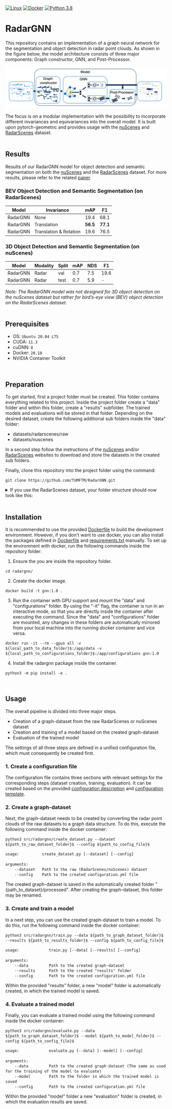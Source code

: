 [![Linux](https://img.shields.io/badge/os-linux-blue.svg)](https://www.linux.org/)
[![Docker](https://badgen.net/badge/icon/docker?icon=docker&label)](https://www.docker.com/)
[![Python 3.8](https://img.shields.io/badge/python-3.8-blue.svg)](https://www.python.org/downloads/release/python-380/)

#  RadarGNN
This repository contains an implementation of a graph neural network for the segmentation and object detection in radar point clouds. As shown in the figure below, the model architecture consists of three major components: Graph constructor, GNN, and Post-Processor. 

![Model architecture](docs/Model.png)

The focus is on a modular implementation with the possibility to incorporate different invariances and equivariances into the overall model. It is built upon pytorch-geometric and provides usage with the [nuScenes](https://www.nuscenes.org/) and [RadarScenes](https://radar-scenes.com/) dataset.
<br>
<br>

## Results
Results of our RadarGNN model for object detection and semantic segmentation on both the [nuScenes](https://www.nuscenes.org/) and the [RadarScenes](https://radar-scenes.com/) dataset. For more results, please refer to the related [paper](#citation).

### BEV Object Detection and Semantic Segmentation (on RadarScenes)
| Model    | Invariance             | mAP      | F1       |
|----------|------------------------|----------|----------|
| RadarGNN | None                   | 19.4     | 68.1     |
| RadarGNN | Translation            | **56.5** | **77.1** |
| RadarGNN | Translation & Rotation | 19.6     | 76.5     |


### 3D Object Detection and Semantic Segmentation (on nuScenes)
| Model    | Modality | Split | mAP | NDS | F1   |
|----------|----------|-------|-----|-----|------|
| RadarGNN | Radar    | val   | 0.7 | 7.5 | 19.6 |
| RadarGNN | Radar    | test  | 0.7 | 5.9 | -    |

_Note: The RadarGNN model was not designed for 3D object detection on the nuScenes dataset but rather for bird’s-eye view (BEV) object detection on the RadarScenes dataset._
<br>
<br>

## Prerequisites
- OS: `Ubuntu 20.04 LTS`
- CUDA: `11.3`
- cuDNN: `8`
- Docker: `20.10`
- NVIDIA Container Toolkit
<br>

##  Preparation
To get started, first a project folder must be created. This folder contains everything related to this project. Inside the project folder create a "data" folder and within this folder, create a "results" subfolder. The trained models and evaluations will be stored in that folder. Depending on the desired dataset, create the following additional sub folders inside the "data" folder:
- datasets/radarscenes/raw
- datasets/nuscenes

In a second step follow the instructions of the [nuScenes](https://www.nuscenes.org/) and/or [RadarScenes](https://radar-scenes.com/) websites to download and store the datasets in the created sub folders. 

Finally, clone this repository into the project folder using the command:
```
git clone https://github.com/TUMFTM/RadarGNN.git
```

<details>
<summary>If you use the RadarScenes dataset, your folder structure should now look like this: </summary>

```
.
|  
+---data/  
|   |  
|   +---datasets/  
|   |   |  
|   |   +---radarscenes/  
|   |   |   |
|   |   |   +---raw/                
|   |   |   |   |
|   |   |   |   +---License.md
|   |   |   |   |
|   |   |   |   +---data/        
|   |
|   +---results/  
| 
+---docs/
|
+---configurations/
|   
+---test/
|
+---src/  
|
+---...
```
</details>
<br>

## Installation
It is recommended to use the provided [Dockerfile](Dockerfile) to build the development environment. However, if you don't want to use docker, you can also install the packages defined in [Dockerfile](Dockerfile) and [requirements.txt](requirements.txt) manually. To set up the environment with docker, run the following commands inside the repository folder:

1. Ensure the you are inside the repository folder.
```
cd radargnn/
```
2. Create the docker image.
```
docker build -t gnn:1.0 .
```
3. Run the container with GPU support and mount the "data" and "configurations" folder. By using the "-it" flag, the container is run in an interactive mode, so that you are directly inside the container after executing the command. Since the "data" and "configurations" folder are mounted, any changes in these folders are automatically mirrored from your local machine into the running docker container and vice versa. 
```
docker run -it --rm --gpus all -v ${local_path_to_data_folder}$:/app/data -v ${local_path_to_configurations_folder}$:/app/configurations gnn:1.0
```
4. Install the radargnn package inside the container.
```
python3 -m pip install -e .
```
<br />

##  Usage
The overall pipeline is divided into three major steps. 

- Creation of a graph-dataset from the raw RadarScenes or nuScenes dataset
- Creation and training of a model based on the created graph-dataset
- Evaluation of the trained model

The settings of all three steps are defined in a unified configuration file, which must consequently be created first.
### 1. Create a configuration file 
The configuration file contains three sections with relevant settings for the corresponding steps (dataset creation, training, evaluation). It can be created based on the provided [configuration description](/configurations/configuration_description.yml) and [configuration template](/configurations/configuration_template.yml).
<br />

### 2. Create a graph-dataset
Next, the graph-dataset needs to be created by converting the radar point clouds of the raw datasets to a graph data structure. To do this, execute the following command inside the docker container: 
```
python3 src/radargnn/create_dataset.py --dataset ${path_to_raw_dataset_folder}$ --config ${path_to_config_file}$
```

```
usage:          create_dataset.py [--dataset] [--config]

arguments:
    --dataset   Path to the raw (RadarScenes/nuScenes) dataset
    --config    Path to the created configuration.yml file
```

The created graph-dataset is saved in the automatically created folder "{path_to_dataset}/processed". After creating the graph-dataset, this folder may be renamed.
<br />

### 3. Create and train a model
In a next step, you can use the created graph-dataset to train a model. To do this, run the following command inside the docker container: 
```
python3 src/radargnn/train.py --data ${path_to_graph_dataset_folder}$ --results ${path_to_results_folder}$ --config ${path_to_config_file}$
```
```
usage:             train.py [--data] [--results] [--config]

arguments:
    --data         Path to the created graph-dataset
    --results      Path to the created "results" folder
    --config       Path to the created configuration.yml file
```

Within the provided "results" folder, a new "model" folder is automatically created, in which the trained model is saved.
<br />

### 4. Evaluate a trained model 
Finally, you can evaluate a trained model using the following command inside the docker container: 
```
python3 src/radargnn/evaluate.py --data ${path_to_graph_dataset_folder}$ --model ${path_to_model_folder}$ --config ${path_to_config_file}$ 
```
```
usage:             evaluate.py [--data] [--model] [--config]

arguments:
    --data         Path to the created graph-dataset (The same as used for the training of the model to evaluate)
    --model        Path to the folder in which the trained model is saved
    --config       Path to the created configuration.yml file
```
Within the provided "model" folder a new "evaluation" folder is created, in which the evaluation results are saved.
